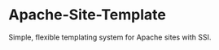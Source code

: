 Apache-Site-Template
====================

Simple, flexible templating system for Apache sites with SSI.